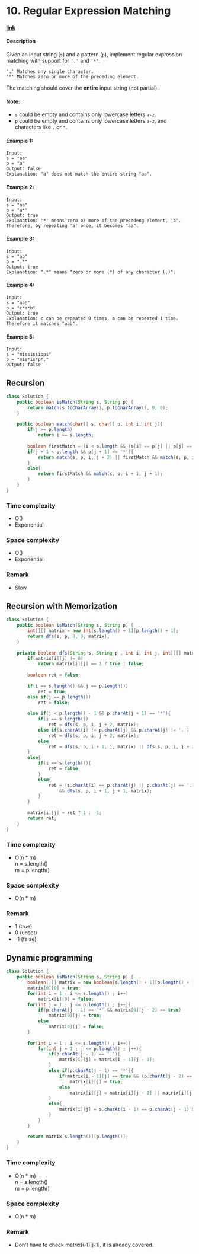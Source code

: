 # 10. Regular Expression Matching

#### [link](https://leetcode.com/problems/regular-expression-matching/) 

#### Description
Given an input string (`s`) and a pattern (`p`), implement regular expression matching with support for `'.'` and `'*'`.

```
'.' Matches any single character.
'*' Matches zero or more of the preceding element.
```
The matching should cover the **entire** input string (not partial).

#### Note:

* `s` could be empty and contains only lowercase letters `a-z`.
* `p` could be empty and contains only lowercase letters `a-z`, and characters like `.` or `*`.


#### Example 1:
```
Input:
s = "aa"
p = "a"
Output: false
Explanation: "a" does not match the entire string "aa".
```
#### Example 2:
```
Input:
s = "aa"
p = "a*"
Output: true
Explanation: '*' means zero or more of the precedeng element, 'a'. Therefore, by repeating 'a' once, it becomes "aa".
```

#### Example 3:
```
Input:
s = "ab"
p = ".*"
Output: true
Explanation: ".*" means "zero or more (*) of any character (.)".
```

#### Example 4:
```
Input:
s = "aab"
p = "c*a*b"
Output: true
Explanation: c can be repeated 0 times, a can be repeated 1 time. Therefore it matches "aab".
```

#### Example 5:
```
Input:
s = "mississippi"
p = "mis*is*p*."
Output: false
```

## Recursion
```java
class Solution {
    public boolean isMatch(String s, String p) {
        return match(s.toCharArray(), p.toCharArray(), 0, 0);
    }
    
    public boolean match(char[] s, char[] p, int i, int j){
        if(j >= p.length) 
            return i >= s.length;
        
        boolean firstMatch = (i < s.length && (s[i] == p[j] || p[j] == '.'));
        if(j + 1 < p.length && p[j + 1] == '*'){
            return match(s, p, i, j + 2) || firstMatch && match(s, p, i + 1, j);
        }
        else{
            return firstMatch && match(s, p, i + 1, j + 1);
        }
    }
}
```
### Time complexity
* O()
* Exponential
### Space complexity
* O()
* Exponential
### Remark
* Slow

## Recursion with Memorization
```java
class Solution {
    public boolean isMatch(String s, String p) {
        int[][] matrix = new int[s.length() + 1][p.length() + 1];
        return dfs(s, p, 0, 0, matrix);
    }
    
    private boolean dfs(String s, String p , int i, int j, int[][] matrix){
        if(matrix[i][j] != 0)
            return matrix[i][j] == 1 ? true : false;
        
        boolean ret = false;
        
        if(i == s.length() && j == p.length())
            ret = true;
        else if(j == p.length())
            ret = false;
        
        else if(j < p.length() - 1 && p.charAt(j + 1) == '*'){
            if(i == s.length())
                ret = dfs(s, p, i, j + 2, matrix);
            else if(s.charAt(i) != p.charAt(j) && p.charAt(j) != '.')
                ret = dfs(s, p, i, j + 2, matrix);
            else
                ret = dfs(s, p, i + 1, j, matrix) || dfs(s, p, i, j + 2, matrix);
        }
        else{
            if(i == s.length()){
                ret = false;
            }
            else{
                ret = (s.charAt(i) == p.charAt(j) || p.charAt(j) == '.') 
                    && dfs(s, p, i + 1, j + 1, matrix);
            }
        }
        
        matrix[i][j] = ret ? 1 : -1;
        return ret;
    }
}
``` 
### Time complexity
* O(n * m)\
n = s.length()\
m = p.length()
### Space complexity
* O(n * m)
### Remark
* 1 (true)
* 0 (unset)
* -1 (false)

## Dynamic programming
```java
class Solution {
    public boolean isMatch(String s, String p) {
        boolean[][] matrix = new boolean[s.length() + 1][p.length() + 1];
        matrix[0][0] = true;
        for(int i = 1 ; i <= s.length() ; i++)
            matrix[i][0] = false;
        for(int j = 1 ; j <= p.length() ; j++){
            if(p.charAt(j - 1) == '*' && matrix[0][j - 2] == true)
                matrix[0][j] = true;
            else
                matrix[0][j] = false;
        }
        
        for(int i = 1 ; i <= s.length() ; i++){
            for(int j = 1 ; j <= p.length() ; j++){
                if(p.charAt(j - 1) == '.'){
                    matrix[i][j] = matrix[i - 1][j - 1];
                }
                else if(p.charAt(j - 1) == '*'){
                    if(matrix[i - 1][j] == true && (p.charAt(j - 2) == '.' || s.charAt(i - 1) == p.charAt(j - 2)))
                        matrix[i][j] = true;
                    else
                        matrix[i][j] = matrix[i][j - 1] || matrix[i][j - 2];
                }
                else{
                    matrix[i][j] = s.charAt(i - 1) == p.charAt(j - 1) && matrix[i - 1][j - 1];
                }
            }
        }

        return matrix[s.length()][p.length()];
    }
}
```
### Time complexity
* O(n * m)\
n = s.length()\
m = p.length()
### Space complexity
* O(n * m)
### Remark
* Don't have to check matrix[i-1][j-1], it is already covered.